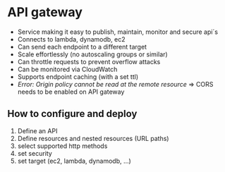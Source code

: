 # API gateway

- Service making it easy to publish, maintain, monitor and secure api´s
- Connects to lambda, dynamodb, ec2
- Can send each endpoint to a different target
- Scale effortlessly (no autoscaling groups or similar)
- Can throttle requests to prevent overflow attacks
- Can be monitored via CloudWatch
- Supports endpoint caching (with a set ttl)
- _Error: Origin policy cannot be read at the remote resource_ ⇒ CORS needs to be enabled on API gateway

## How to configure and deploy

1. Define an API
2. Define resources and nested resources (URL paths)
  1. select supported http methods
  2. set security
  3. set target (ec2, lambda, dynamodb, …)

